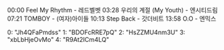00:00 Feel My Rhythm - 레드벨벳
03:28 우리의 계절 (My Youth) - 엔시티드림
07:21 TOMBOY - (여자)아이들
10:13 Step Back - 갓더비트
13:58 O.O - 엔믹스

0: "Jh4QFaPmdss"
1: "BDOFcRRE7pQ"
2: "HsZZMU4nm3U"
3: "xbLbHjeOvMo"
4: "R9At2ICm4LQ"
